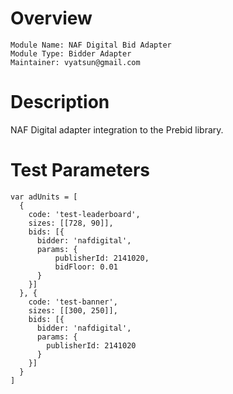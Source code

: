 # Overview

```
Module Name: NAF Digital Bid Adapter
Module Type: Bidder Adapter
Maintainer: vyatsun@gmail.com
```

# Description

NAF Digital adapter integration to the Prebid library.

# Test Parameters

```
var adUnits = [
  {
    code: 'test-leaderboard',
    sizes: [[728, 90]],
    bids: [{
      bidder: 'nafdigital',
      params: {
          publisherId: 2141020,
          bidFloor: 0.01
      }
    }]
  }, {
    code: 'test-banner',
    sizes: [[300, 250]],
    bids: [{
      bidder: 'nafdigital',
      params: {
        publisherId: 2141020
      }
    }]
  }
]
```
